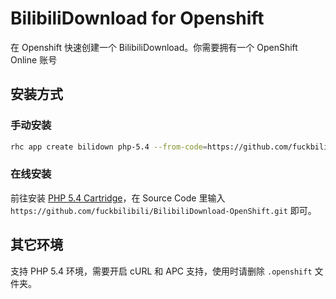 # BilibiliDownload for Openshift

在 Openshift 快速创建一个 BilibiliDownload。你需要拥有一个 OpenShift Online 账号

## 安装方式

### 手动安装

```bash
rhc app create bilidown php-5.4 --from-code=https://github.com/fuckbilibili/BilibiliDownload-OpenShift.git
```

### 在线安装

前往安装 [PHP 5.4 Cartridge](https://openshift.redhat.com/app/console/application_type/cart!php-5.4)，在 Source Code 里输入 `https://github.com/fuckbilibili/BilibiliDownload-OpenShift.git` 即可。

## 其它环境

支持 PHP 5.4 环境，需要开启 cURL 和 APC 支持，使用时请删除 `.openshift` 文件夹。